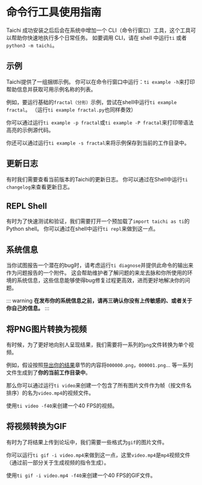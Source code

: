 # 命令行工具使用指南

Taichi 成功安装之后后会在系统中增加一个 CLI（命令行窗口）工具，这个工具可以帮助你快速地执行多个日常任务。 如要调用 CLI，请在 shell 中运行`ti` 或者 `python3 -m taichi`。

## 示例

Taichi提供了一组捆绑示例。 你可以在命令行窗口中运行：`ti example -h`来打印帮助信息并获取可用示例名称的列表。

例如，要运行基础的`fractal（分形）`示例，尝试在shell中运行`ti example fractal`。 （运行`ti example fractal.py`也同样奏效）

你可以通过运行`ti example -p fractal`或`ti example -P fractal`来打印带语法高亮的示例源代码。

你还可以通过运行`ti example -s fractal`来将示例保存到当前的工作目录中。

## 更新日志

有时我们需要查看当前版本的Taichi的更新日志。 你可以通过在Shell中运行`ti changelog`来查看更新日志。

## REPL Shell

有时为了快速测试和验证，我们需要打开一个预加载了`import taichi as ti`的Python shell。 你可以通过在shell中运行`ti repl`来做到这一点。

## 系统信息

当你试图报告一个潜在的bug时，请考虑运行`ti diagnose`并提供此命令的输出来作为问题报告的一个附件。 这会帮助维护者了解问题的来龙去脉和你所使用的环境的系统信息，这些信息能够使得bug修复过程更高效，进而更好地解决你的问题。

::: warning
**在发布你的系统信息之前，请再三确认你没有上传敏感的、或者关于你自己的信息。**
:::

## 将PNG图片转换为视频

有时候，为了更好地向别人呈现结果，我们需要将一系列的`png`文件转换为单个视频。

例如，假设按照[导出你的结果](./export_results.md)章节的内容将`000000.png`，`000001.png`... 等一系列文件生成到了**你的当前工作目录中**。

那么你可以通过运行`ti video`来创建一个包含了所有图片文件作为帧（按文件名排序）的名为`video.mp4`的视频文件。

使用`ti video -f40`来创建一个40 FPS的视频。

## 将视频转换为GIF

有时为了将结果上传到论坛中，我们需要一些格式为`gif`的图片文件。

你可以运行`ti gif -i video.mp4`来做到这一点，这里`video.mp4`是`mp4`视频文件（通过前一部分关于生成视频的指令生成）。

使用`ti gif -i video.mp4 -f40`来创建一个40 FPS的GIF文件。
